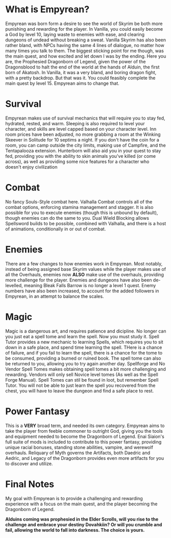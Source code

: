 # What is Empyrean?

  Empyrean was born form a desire to see the world of Skyrim be both more punishing and rewarding for the player. In Vanilla, you could easily become a God by level 10, laying waste to enemies with ease, and clearing dungeons of undead without breaking a sweat. Vanilla Skyrim has also been rather bland, 
  with NPCs having the same 4 lines of dialogue, no matter how many times you talk to them. The biggest sticking point for me though, was the main quest, and how excited and let down I was by the ending. Here you are, the Prophesied Dragonborn of Legend, given the power of the Dragonsblood to halt
  the end of the world at the hands of Alduin, the first born of Akatosh. In Vanilla, it was a very bland, and boring dragon fight, with a pretty backdrop. But that was it. You could feasibly complete the main quest by level 15. Empyrean aims to change that.
  
# Survival
  Empyrean makes use of survival mechanics that will require you to stay fed, hydrated, rested, and warm. Sleeping is also required to level your character, and skills are level capped based on your character level. Inn room prices have been adjusted, no more grabbing a room at the Winking Skeever in Solitude
  for 10 septims a night. If you don't have the coin for a room, you can camp outside the city limits, making use of Campfire, and the Tentapalooza extension. Hunterborn will also aid you in your quest to stay fed, providing you with the ability to skin animals you've killed (or come across), as well as
  providing some nice features for a character who doesn't enjoy civilization
  
# Combat
  No fancy Souls-Style combat here. Valhalla Combat controls all of the combat options, enforcing stamina management and stagger. It is also possible for you to execute enemies (though this is unbound by default), though enemies can do the same to you. Dual Wield Blocking allows Spellsword builds to be possible, combined with Valhalla, and there is a host of animations, conditionally in or out of combat.
  
# Enemies
  There are a few changes to how enemies work in Empyrean. Most notably, instead of being assigned base Skyrim values while the player makes use of all the Overhauls, enemies now **ALSO** make use of the overhauls, providing more challenge for the player. Enemies and dungeons have also been de-levelled, meaning
  Bleak Falls Barrow is no longer a level 1 quest. Enemy numbers have also been increased, to account for the added followers in Empyrean, in an attempt to balance the scales.
  
# Magic
  Magic is a dangerous art, and requires patience and dicipline. No longer can you just eat a spell tome and learn the spell. Now you must study it. Spell Tutor provides a new mechanic to learning Spells, which requires you to sit down in a safe place, and spend time learning the spell. THere is a chance of failure,
  and if you fail to learn the spell, there is a chance for the tome to be consumed, providing a burned or ruined book. The spell tome can also be returned to you, allowing you to try again another day. Spellforge and No Vendor Spell Tomes makes obtaining spell tomes a bit more challenging and rewarding. Vendors
  will only sell Novice level tomes (As well as the Spell Forge Manual). Spell Tomes can stil be found in loot, but remember Spell Tutor. You will not be able to just learn the spell you recovered from the chest, you will have to leave the dungeon and find a safe place to rest.
  
# Power Fantasy
  This is a **VERY** broad term, and needed its own category. Empyrean aims to take the player from feeble commoner to outright God, giving you the tools and equipment needed to become the Dragonborn of Legend. Enai Siaion's full suite of mods is included to contribute to this power fantasy, providing unique
  racial bonuses, standing stone abilities, vampire, and werewolf overhauls. Reliquary of Myth governs the Artifacts, both Daedric and Aedric, and Legacy of the Dragonborn provides even more artifacts for you to discover and utilize.
  
# Final Notes
  My goal with Empyrean is to provide a challenging and rewarding experience with a focus on the main quest, and the player becoming the Dragonborn of Legend. 
  
 **Alduins coming was prophesied in the Elder Scrolls, will you rise to the challenge and embrace your destiny Dovahkiin? Or will you crumble and fail, allowing the world to fall into darkness. The choice is yours.**
